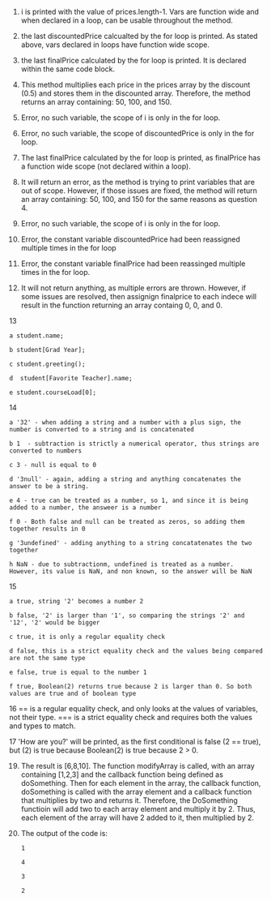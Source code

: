 1. i is printed with the value of prices.length-1. Vars are function wide and when declared in a loop, can be usable throughout the method.

2. the last discountedPrice calcualted by the for loop is printed. As stated above, vars declared in loops have function wide scope.

3. the last finalPrice calculated by the for loop is printed. It is declared within the same code block.

4. This method multiplies each price in the prices array by the discount (0.5) and stores them in the discounted array. Therefore, the method returns an array containing: 50, 100, and 150.

5. Error, no such variable, the scope of i is only in the for loop.

6. Error, no such variable, the scope of discountedPrice is only in the for loop. 

7. The last finalPrice calculated by the for loop is printed, as finalPrice has a function wide scope (not declared within a loop).

8. It will return an error, as the method is trying to print variables that are out of scope. However, if those issues are fixed, the method will return an array containing: 50, 100, and 150 for the same reasons as question 4.

9.  Error, no such variable, the scope of i is only in the for loop.

10. Error, the constant variable discountedPrice had been reassigned multiple times in the for loop 

11. Error, the constant variable finalPrice had been reassinged multiple times in the for loop.

12. It will not return anything, as multiple errors are thrown. However, if some issues are resolved, then assignign finalprice to each indece will result in the function returning an array containg 0, 0, and 0.

13

    a student.name;

    b student[Grad Year];

    c student.greeting();

    d  student[Favorite Teacher].name;

    e student.courseLoad[0];

14

    a '32' - when adding a string and a number with a plus sign, the number is converted to a string and is concatenated

    b 1  - subtraction is strictly a numerical operator, thus strings are converted to numbers

    c 3 - null is equal to 0

    d '3null' - again, adding a string and anything concatenates the answer to be a string.

    e 4 - true can be treated as a number, so 1, and since it is being added to a number, the answeer is a number

    f 0 - Both false and null can be treated as zeros, so adding them together results in 0

    g '3undefined' - adding anything to a string concatatenates the two together

    h NaN - due to subtractionm, undefined is treated as a number. However, its value is NaN, and non known, so the answer will be NaN

15

    a true, string '2' becomes a number 2

    b false, '2' is larger than '1', so comparing the strings '2' and '12', '2' would be bigger

    c true, it is only a regular equality check

    d false, this is a strict equality check and the values being compared are not the same type

    e false, true is equal to the number 1

    f true, Boolean(2) returns true because 2 is larger than 0. So both values are true and of boolean type

16 == is a regular equality check, and only looks at the values of variables, not their type. === is a strict equality check and requires both the values and types to match.

17 'How are you?' will be printed, as the first conditional is false (2 == true), but (2) is true because Boolean(2) is true because 2 > 0.

19. The result is [6,8,10]. The function modifyArray is called, with an array containing [1,2,3] and the callback function being defined as doSomething. Then for each element in the array, the callback function, doSomething is called with the array element and a callback function that multiplies by two and returns it. Therefore, the DoSomething functioin will add two to each array element and multiply it by 2. Thus, each element of the array will have 2 added to it, then multiplied by 2.

21. The output of the code is:

        1
        
        4
        
        3
        
        2
